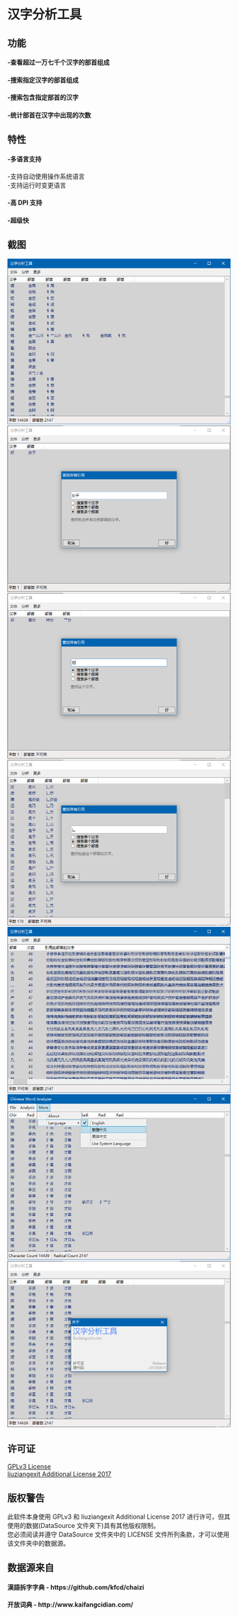# 汉字分析工具
<h2>功能</h2>
<h4>-查看超过一万七千个汉字的部首组成</h4>
<h4>-搜索指定汉字的部首组成</h4>
<h4>-搜索包含指定部首的汉字</h4>
<h4>-统计部首在汉字中出现的次数</h4>
<h2>特性</h2>
<h4>-多语言支持</h4>
 -支持自动使用操作系统语言<br>
 -支持运行时变更语言
<h4>-高 DPI 支持</h4>
<h4>-超级快</h4>
<h2>截图</h2>
<img src="/Image/1.png"><br>
<img src="/Image/2.png"><br>
<img src="/Image/3.png"><br>
<img src="/Image/4.png"><br>
<img src="/Image/5.png"><br>
<img src="/Image/6.png"><br>
<img src="/Image/7.png">
<h2>许可证</h2>
<a href="https://github.com/liuziangexit/Chinese-Word-Analyzer/blob/master/LICENSE">GPLv3 License</a><br>
<a href="https://github.com/liuziangexit/Chinese-Word-Analyzer/blob/master/LICENSE-LAL2017.txt">liuziangexit Additional License 2017</a>
<br>
<h2>版权警告</h2>
此软件本身使用 GPLv3 和 liuziangexit Additional License 2017 进行许可，但其使用的数据(DataSource 文件夹下)具有其他版权限制。<br>
您必须阅读并遵守 DataSource 文件夹中的 LICENSE 文件所列条款，才可以使用该文件夹中的数据源。
<h2>数据源来自</h2>
<h4>漢語拆字字典 - https://github.com/kfcd/chaizi</h4>
<h4>开放词典 - http://www.kaifangcidian.com/</h4>
